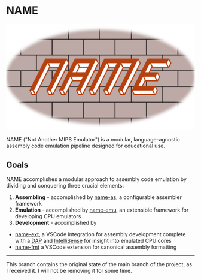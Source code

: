 # NAME

![logo](logo/logo.png)

NAME ("Not Another MIPS Emulator") is a modular, language-agnostic assembly code emulation pipeline designed for educational use.

## Goals

NAME accomplishes a modular approach to assembly code emulation by dividing and conquering three crucial elements:

1. **Assembling** - accomplished by [name-as](name-as), a configurable assembler framework 
2. **Emulation** - accomplished by [name-emu](name-emu), an extensible framework for developing CPU emulators
3. **Development** - accomplished by 
  - [name-ext](name-ext), a VSCode integration for assembly development complete with a [DAP](https://microsoft.github.io/debug-adapter-protocol//) and [IntelliSense](https://learn.microsoft.com/en-us/visualstudio/ide/using-intellisense) for insight into emulated CPU cores
  - [name-fmt](name-fmt) a VSCode extension for canonical assembly formatting

---
This branch contains the original state of the main branch of the project, as I received it. I will not be removing it for some time.
